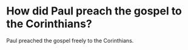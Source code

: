 # How did Paul preach the gospel to the Corinthians?

Paul preached the gospel freely to the Corinthians.
